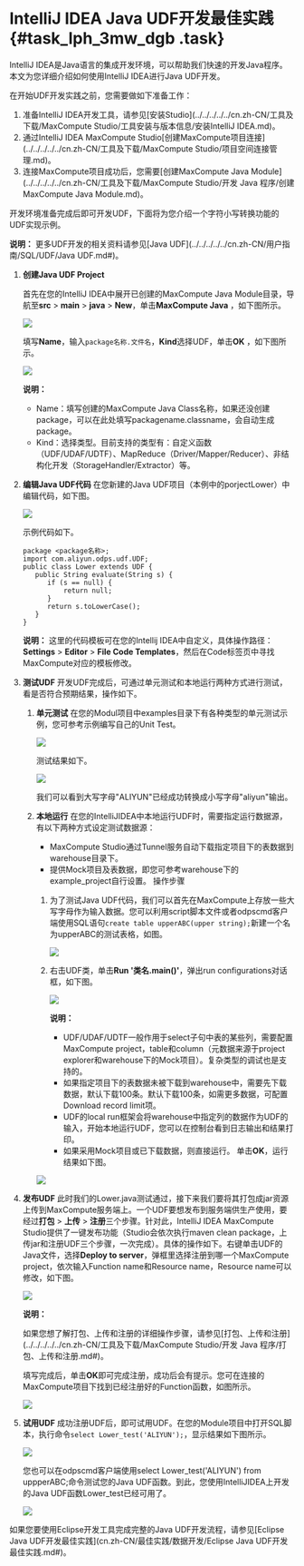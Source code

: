 # IntelliJ IDEA Java UDF开发最佳实践 {#task_lph_3mw_dgb .task}

IntelliJ IDEA是Java语言的集成开发环境，可以帮助我们快速的开发Java程序。本文为您详细介绍如何使用IntelliJ IDEA进行Java UDF开发。

在开始UDF开发实践之前，您需要做如下准备工作：

1.  准备IntelliJ IDEA开发工具，请参见[安装Studio](../../../../../cn.zh-CN/工具及下载/MaxCompute Studio/工具安装与版本信息/安装IntelliJ IDEA.md)。
2.  通过IntelliJ IDEA MaxCompute Studio[创建MaxCompute项目连接](../../../../../cn.zh-CN/工具及下载/MaxCompute Studio/项目空间连接管理.md)。
3.  连接MaxCompute项目成功后，您需要[创建MaxCompute Java Module](../../../../../cn.zh-CN/工具及下载/MaxCompute Studio/开发 Java 程序/创建MaxCompute Java Module.md)。

开发环境准备完成后即可开发UDF，下面将为您介绍一个字符小写转换功能的UDF实现示例。

**说明：** 更多UDF开发的相关资料请参见[Java UDF](../../../../../cn.zh-CN/用户指南/SQL/UDF/Java UDF.md#)。

1.  **创建Java UDF Project** 

    首先在您的IntelliJ IDEA中展开已创建的MaxCompute Java Module目录，导航至**src** \> **main** \> **java** \> **New**，单击**MaxCompute Java** ，如下图所示。

    ![](http://static-aliyun-doc.oss-cn-hangzhou.aliyuncs.com/assets/img/80567/154856829434451_zh-CN.png)

    填写**Name**，输入`package名称.文件名`，**Kind**选择UDF，单击**OK** ，如下图所示。

    ![](http://static-aliyun-doc.oss-cn-hangzhou.aliyuncs.com/assets/img/80567/154856829434456_zh-CN.png)

    **说明：** 

    -   Name：填写创建的MaxCompute Java Class名称，如果还没创建package，可以在此处填写packagename.classname，会自动生成package。
    -   Kind：选择类型。目前支持的类型有：自定义函数（UDF/UDAF/UDTF）、MapReduce（Driver/Mapper/Reducer）、非结构化开发（StorageHandler/Extractor）等。
2.  **编辑Java UDF代码** 在您新建的Java UDF项目（本例中的porjectLower）中编辑代码，如下图。

    ![](http://static-aliyun-doc.oss-cn-hangzhou.aliyuncs.com/assets/img/80567/154856829434458_zh-CN.png)

    示例代码如下。

    ```
    package <package名称>;
    import com.aliyun.odps.udf.UDF;
    public class Lower extends UDF {
       public String evaluate(String s) {
          if (s == null) { 
              return null; 
          }
          return s.toLowerCase();
       }
    }
    ```

    **说明：** 这里的代码模板可在您的Intellij IDEA中自定义，具体操作路径：**Settings** \> **Editor** \> **File Code Templates**，然后在Code标签页中寻找MaxCompute对应的模板修改。

3.  **测试UDF** 开发UDF完成后，可通过单元测试和本地运行两种方式进行测试，看是否符合预期结果，操作如下。
    1.  **单元测试** 在您的Modul项目中examples目录下有各种类型的单元测试示例，您可参考示例编写自己的Unit Test。

        ![](http://static-aliyun-doc.oss-cn-hangzhou.aliyuncs.com/assets/img/80567/154856829534470_zh-CN.png)

        测试结果如下。

        ![](http://static-aliyun-doc.oss-cn-hangzhou.aliyuncs.com/assets/img/80567/154856829534473_zh-CN.png)

        我们可以看到大写字母"ALIYUN"已经成功转换成小写字母"aliyun"输出。

    2.  **本地运行** 在您的IntelliJIDEA中本地运行UDF时，需要指定运行数据源，有以下两种方式设定测试数据源：

        -   MaxCompute Studio通过Tunnel服务自动下载指定项目下的表数据到warehouse目录下。
        -   提供Mock项目及表数据，即您可参考warehouse下的example\_project自行设置。
        操作步骤

        1.  为了测试Java UDF代码，我们可以首先在MaxCompute上存放一些大写字母作为输入数据。您可以利用script脚本文件或者odpscmd客户端使用SQL语句`create table upperABC(upper string);`新建一个名为upperABC的测试表格，如图。

            ![](http://static-aliyun-doc.oss-cn-hangzhou.aliyuncs.com/assets/img/80567/154856829534592_zh-CN.png)

        2.  右击UDF类，单击**Run '类名.main\(\)'**，弹出run configurations对话框，如下图。

            ![](http://static-aliyun-doc.oss-cn-hangzhou.aliyuncs.com/assets/img/80567/154856829534483_zh-CN.png)

            **说明：** 

            -   UDF/UDAF/UDTF一般作用于select子句中表的某些列，需要配置MaxCompute project，table和column（元数据来源于project explorer和warehouse下的Mock项目）。复杂类型的调试也是支持的。
            -   如果指定项目下的表数据未被下载到warehouse中，需要先下载数据，默认下载100条。默认下载100条，如需更多数据，可配置Download record limit项。
            -   UDF的local run框架会将warehouse中指定列的数据作为UDF的输入，开始本地运行UDF，您可以在控制台看到日志输出和结果打印。
            -   如果采用Mock项目或已下载数据，则直接运行。
        单击**OK**，运行结果如下图。

        ![](http://static-aliyun-doc.oss-cn-hangzhou.aliyuncs.com/assets/img/80567/154856829534510_zh-CN.png)

4.  **发布UDF** 此时我们的Lower.java测试通过，接下来我们要将其打包成jar资源上传到MaxCompute服务端上。一个UDF要想发布到服务端供生产使用，要经过**打包** \> **上传** \> **注册**三个步骤。针对此，IntelliJ IDEA MaxCompute Studio提供了一键发布功能（Studio会依次执行maven clean package，上传jar和注册UDF三个步骤，一次完成）。具体的操作如下。右键单击UDF的Java文件，选择**Deploy to server**，弹框里选择注册到哪一个MaxCompute project，依次输入Function name和Resource name，Resource name可以修改，如下图。

    ![](http://static-aliyun-doc.oss-cn-hangzhou.aliyuncs.com/assets/img/80567/154856829534564_zh-CN.png)

    **说明：** 

    如果您想了解打包、上传和注册的详细操作步骤，请参见[打包、上传和注册](../../../../../cn.zh-CN/工具及下载/MaxCompute Studio/开发 Java 程序/打包、上传和注册.md#)。

    填写完成后，单击**OK**即可完成注册，成功后会有提示。您可在连接的MaxCompute项目下找到已经注册好的Function函数，如图所示。

    ![](http://static-aliyun-doc.oss-cn-hangzhou.aliyuncs.com/assets/img/80567/154856829534572_zh-CN.png)

5.  **试用UDF** 成功注册UDF后，即可试用UDF。在您的Module项目中打开SQL脚本，执行命令`select Lower_test('ALIYUN');`，显示结果如下图所示。

    ![](http://static-aliyun-doc.oss-cn-hangzhou.aliyuncs.com/assets/img/80567/154856829534603_zh-CN.png)

    您也可以在odpscmd客户端使用select Lower\_test\('ALIYUN'\) from uppperABC;命令测试您的Java UDF函数。到此，您使用IntelliJIDEA上开发的Java UDF函数Lower\_test已经可用了。

    ![](http://static-aliyun-doc.oss-cn-hangzhou.aliyuncs.com/assets/img/80567/154856829534582_zh-CN.png)


如果您要使用Eclipse开发工具完成完整的Java UDF开发流程，请参见[Eclipse Java UDF开发最佳实践](cn.zh-CN/最佳实践/数据开发/Eclipse Java UDF开发最佳实践.md#)。

